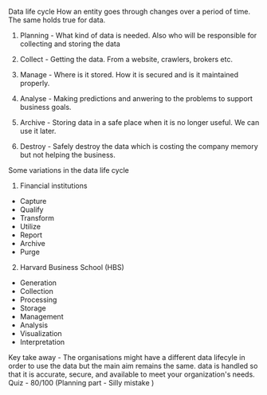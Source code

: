 Data life cycle
How an entity goes through changes over a period of time. The same holds true for data.

1. Planning - What kind of data is needed. Also who will be responsible for collecting and storing the data 

2. Collect - Getting the data. From a website, crawlers, brokers etc.

3. Manage - Where is it stored. How it is secured and is it maintained properly.

4. Analyse - Making predictions and anwering to the problems to support business goals.

5. Archive - Storing data in a safe place when it is no longer useful. We can use it later.

6. Destroy - Safely destroy the data which is costing the company memory but not helping the business.

Some variations in the data life cycle

1. Financial institutions

- Capture
- Qualify
- Transform
- Utilize
- Report
- Archive
- Purge

2. Harvard Business School (HBS)

- Generation
- Collection
- Processing
- Storage 
- Management
- Analysis
- Visualization
- Interpretation

Key take away - The organisations might have a different data lifecyle in order to use the data but the main aim remains the same. data is handled so that it is accurate, secure, and available to meet your organization's needs.
Quiz - 80/100 (Planning part - Silly mistake )